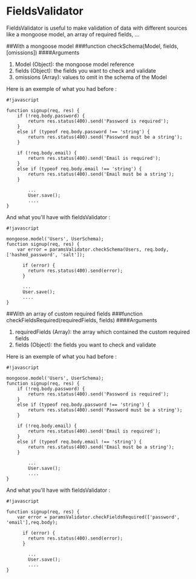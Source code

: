 # FieldsValidator

FieldsValidator is useful to make validation of data with different sources like a mongoose model, an array of required fields, ...

##With a mongoose model
###function checkSchema(Model, fields, [omissions])
####Arguments
1. Model (Object): the mongoose model reference
2. fields (Object): the fields you want to check and validate
3. omissions (Array): values to omit in the schema of the Model

Here is an exemple of what you had before :
```
#!javascript

function signup(req, res) {
	if (!req.body.password) {
		return res.status(400).send('Password is required');
	}
	else if (typeof req.body.password !== 'string') {
		return res.status(400).send('Password must be a string');
	}

	if (!req.body.email) {
		return res.status(400).send('Email is required');
	}
	else if (typeof req.body.email !== 'string') {
		return res.status(400).send('Email must be a string');
	}

        ...
        User.save();
        ....
}
```

And what you'll have with fieldsValidator : 

```
#!javascript

mongoose.model('Users', UserSchema);
function signup(req, res) {
	var error = paramsValidator.checkSchema(Users, req.body, ['hashed_password', 'salt']);

      if (error) {
        return res.status(400).send(error);
      }

      ...
      User.save();
      ....
}
```

##With an array of custom required fields
###function checkFieldsRequired(requiredFields, fields)
####Arguments
1. requiredFields (Array): the array which contained the custom required fields
2. fields (Object): the fields you want to check and validate

Here is an exemple of what you had before :
```
#!javascript

mongoose.model('Users', UserSchema);
function signup(req, res) {
	if (!req.body.password) {
		return res.status(400).send('Password is required');
	}
	else if (typeof req.body.password !== 'string') {
		return res.status(400).send('Password must be a string');
	}

	if (!req.body.email) {
		return res.status(400).send('Email is required');
	}
	else if (typeof req.body.email !== 'string') {
		return res.status(400).send('Email must be a string');
	}

        ...
        User.save();
        ....
}
```

And what you'll have with fieldsValidator : 

```
#!javascript

function signup(req, res) {
	var error = paramsValidator.checkFieldsRequired(['password', 'email'],req.body);

      if (error) {
        return res.status(400).send(error);
      }

        ...
        User.save();
        ....
}
```